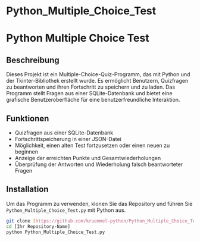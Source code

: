 # Python_Multiple_Choice_Test
# Python Multiple Choice Test

## Beschreibung
Dieses Projekt ist ein Multiple-Choice-Quiz-Programm, das mit Python und der Tkinter-Bibliothek erstellt wurde. Es ermöglicht Benutzern, Quizfragen zu beantworten und ihren Fortschritt zu speichern und zu laden. Das Programm stellt Fragen aus einer SQLite-Datenbank und bietet eine grafische Benutzeroberfläche für eine benutzerfreundliche Interaktion.

## Funktionen
- Quizfragen aus einer SQLite-Datenbank
- Fortschrittspeicherung in einer JSON-Datei
- Möglichkeit, einen alten Test fortzusetzen oder einen neuen zu beginnen
- Anzeige der erreichten Punkte und Gesamtwiederholungen
- Überprüfung der Antworten und Wiederholung falsch beantworteter Fragen

## Installation
Um das Programm zu verwenden, klonen Sie das Repository und führen Sie `Python_Multiple_Choice_Test.py` mit Python aus.

```bash
git clone [https://github.com/kruemmel-python/Python_Multiple_Choice_Test](https://github.com/kruemmel-python/Python_Multiple_Choice_Test.git)
cd [Ihr Repository-Name]
python Python_Multiple_Choice_Test.py
